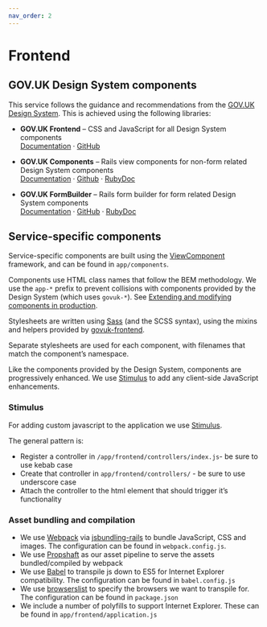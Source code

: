 ```yaml
---
nav_order: 2
---
```


# Frontend

## GOV.UK Design System components

This service follows the guidance and recommendations from the [GOV.UK Design System](https://design-system.service.gov.uk). This is achieved using the following libraries:

- **GOV.UK Frontend** – CSS and JavaScript for all Design System components\
  [Documentation](https://frontend.design-system.service.gov.uk) ·
  [GitHub](https://github.com/alphagov/govuk-frontend)

- **GOV.UK Components** – Rails view components for non-form related Design System components\
  [Documentation](https://govuk-components.netlify.app) ·
  [Github](https://github.com/DFE-Digital/govuk-components) ·
  [RubyDoc](https://www.rubydoc.info/gems/govuk-components)

- **GOV.UK FormBuilder** – Rails form builder for form related Design System components\
  [Documentation](https://govuk-form-builder.netlify.app) ·
  [GitHub](https://github.com/DFE-Digital/govuk-formbuilder) ·
  [RubyDoc](https://www.rubydoc.info/gems/govuk_design_system_formbuilder)

## Service-specific components

Service-specific components are built using the [ViewComponent](https://viewcomponent.org) framework, and can be found in `app/components`.

Components use HTML class names that follow the BEM methodology. We use the `app-*` prefix to prevent collisions with components provided by the Design System (which uses `govuk-*`). See [Extending and modifying components in production](https://design-system.service.gov.uk/get-started/extending-and-modifying-components/).

Stylesheets are written using [Sass](https://sass-lang.com) (and the SCSS syntax), using the mixins and helpers provided by [govuk-frontend](https://frontend.design-system.service.gov.uk/sass-api-reference/).

Separate stylesheets are used for each component, with filenames that match the component’s namespace.

Like the components provided by the Design System, components are progressively enhanced. We use [Stimulus](https://stimulus.hotwired.dev) to add any client-side JavaScript enhancements.

### Stimulus

For adding custom javascript to the application we use [Stimulus](https://stimulus.hotwired.dev/).

The general pattern is:

- Register a controller in `/app/frontend/controllers/index.js`- be sure to use kebab case
- Create that controller in `app/frontend/controllers/` - be sure to use underscore case
- Attach the controller to the html element that should trigger it’s functionality

### Asset bundling and compilation

- We use [Webpack](https://webpack.js.org/) via [jsbundling-rails](https://github.com/rails/jsbundling-rails) to bundle JavaScript, CSS and images. The configuration can be found in `webpack.config.js`.
- We use [Propshaft](https://github.com/rails/propshaft) as our asset pipeline to serve the assets bundled/compiled by webpack
- We use [Babel](https://babeljs.io/) to transpile js down to ES5 for Internet Explorer compatibility. The configuration can be found in `babel.config.js`
- We use [browserslist](https://github.com/browserslist/browserslist) to specify the browsers we want to transpile for. The configuration can be found in `package.json`
- We include a number of polyfills to support Internet Explorer. These can be found in `app/frontend/application.js`
